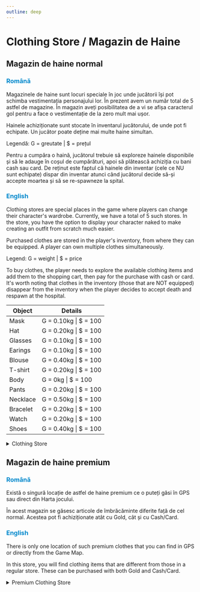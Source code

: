 ```yaml
---
outline: deep
---
```


# Clothing Store / Magazin de Haine

## Magazin de haine normal

### <span style="color: #0088CC">Română</span>

Magazinele de haine sunt locuri speciale în joc unde jucătorii își pot schimba vestimentația personajului lor. În prezent avem un număr total de 5 astfel de magazine. În magazin aveți posibilitatea de a vi se afișa caracterul gol pentru a face o vestimentație de la zero mult mai ușor.

Hainele achiziționate sunt stocate în inventarul jucătorului, de unde pot fi echipate. Un jucător poate deține mai multe haine simultan.

Legendă: G = greutate | $ = prețul

Pentru a cumpăra o haină, jucătorul trebuie să exploreze hainele disponibile și să le adauge în coșul de cumpărături, apoi să plătească achiziția cu bani cash sau card. De reținut este faptul că hainele din inventar (cele ce NU sunt echipate) dispar din inventar atunci când jucătorul decide să-și accepte moartea și să se re-spawneze la spital.

### <span style="color: #0088CC">English</span>

Clothing stores are special places in the game where players can change their character's wardrobe. Currently, we have a total of 5 such stores. In the store, you have the option to display your character naked to make creating an outfit from scratch much easier.

Purchased clothes are stored in the player's inventory, from where they can be equipped. A player can own multiple clothes simultaneously.

Legend: G = weight | $ = price

To buy clothes, the player needs to explore the available clothing items and add them to the shopping cart, then pay for the purchase with cash or card. It's worth noting that clothes in the inventory (those that are NOT equipped) disappear from the inventory when the player decides to accept death and respawn at the hospital.

|Object|Details|
|--|--|
|Mask|G = 0.10kg \| $ = 100|
|Hat|G = 0.20kg \| $ = 100|
|Glasses|G = 0.10kg \| $ = 100|
|Earings|G = 0.10kg \| $ = 100|
|Blouse|G = 0.40kg \| $ = 100|
|T-shirt|G = 0.20kg \| $ = 100|
|Body|G = 0kg \| $ = 100|
|Pants|G = 0.20kg \| $ = 100|
|Necklace|G = 0.50kg \| $ = 100|
|Bracelet|G = 0.20kg \| $ = 100|
|Watch|G = 0.20kg \| $ = 100|
|Shoes|G = 0.40kg \| $ = 100|

<details>
  <summary>Clothing Store</summary>
  <img src="https://v.b-zone.ro/images/wiki/normal-clothing-store.gif" alt="Clothing Store">
</details>

## Magazin de haine premium

### <span style="color: #0088CC">Română</span>

Există o singură locație de astfel de haine premium ce o puteți găsi în GPS sau direct din Harta jocului.

În acest magazin se găsesc articole de îmbrăcăminte diferite față de cel normal. Acestea pot fi achiziționate atât cu Gold, cât și cu Cash/Card.

### <span style="color: #0088CC">English</span>

There is only one location of such premium clothes that you can find in GPS or directly from the Game Map.

In this store, you will find clothing items that are different from those in a regular store. These can be purchased with both Gold and Cash/Card.

<details>
  <summary>Premium Clothing Store</summary>
  <img src="https://v.b-zone.ro/images/wiki/premium-clothing-store.png" alt="Premium Clothing Store">
</details>